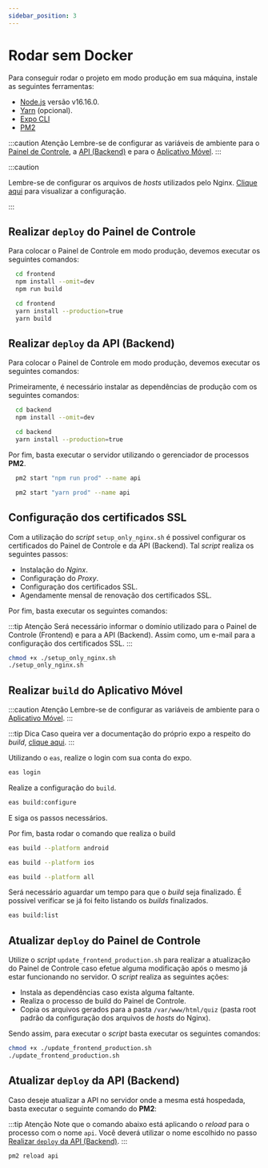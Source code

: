 ```yaml
---
sidebar_position: 3
---
```


# Rodar sem Docker

Para conseguir rodar o projeto em modo produção em sua máquina, instale as seguintes ferramentas:

- [Node.js](https://nodejs.org/en/) versão v16.16.0.
- [Yarn](https://classic.yarnpkg.com/lang/en/docs/install/#debian-stable) (opcional).
- [Expo CLI](https://docs.expo.dev/workflow/expo-cli/)
- [PM2](https://pm2.keymetrics.io/)

:::caution Atenção
Lembre-se de configurar as variáveis de ambiente para o [Painel de Controle](../environment_variables/frontend.md), a [API (Backend)](../environment_variables/backend.md) e para o [Aplicativo Móvel](./../environment_variables/mobile.md).
:::

:::caution

Lembre-se de configurar os arquivos de _hosts_ utilizados pelo Nginx. [Clique aqui](./config_nginx.md) para visualizar a configuração.

:::

## Realizar `deploy` do Painel de Controle

Para colocar o Painel de Controle em modo produção, devemos executar os seguintes comandos:

```bash title="npm"
  cd frontend
  npm install --omit=dev
  npm run build
```

```bash title="yarn"
  cd frontend
  yarn install --production=true
  yarn build
```

## Realizar `deploy` da API (Backend)

Para colocar o Painel de Controle em modo produção, devemos executar os seguintes comandos:

Primeiramente, é necessário instalar as dependências de produção com os seguintes comandos:

```bash title="npm"
  cd backend
  npm install --omit=dev
```

```bash title="yarn"
  cd backend
  yarn install --production=true
```

Por fim, basta executar o servidor utilizando o gerenciador de processos **PM2**.

```bash title="npm"
  pm2 start "npm run prod" --name api
```

```bash title="yarn"
  pm2 start "yarn prod" --name api
```

## Configuração dos certificados SSL

Com a utilização do _script_ `setup_only_nginx.sh` é possivel configurar os certificados do Painel de Controle e da API (Backend). Tal _script_ realiza os seguintes passos:

- Instalação do _Nginx_.
- Configuração do _Proxy_.
- Configuração dos certificados SSL.
- Agendamente mensal de renovação dos certificados SSL.

Por fim, basta executar os seguintes comandos:

:::tip Atenção
Será necessário informar o domínio utilizado para o Painel de Controle (Frontend) e para a API (Backend). Assim como, um e-mail para a configuração dos certificados SSL.
:::

```bash title="setup_only_nginx.sh"
chmod +x ./setup_only_nginx.sh
./setup_only_nginx.sh
```

## Realizar `build` do Aplicativo Móvel

:::caution Atenção
Lembre-se de configurar as variáveis de ambiente para o [Aplicativo Móvel](./../environment_variables/mobile.md).
:::

:::tip Dica
Caso queira ver a documentação do próprio expo a respeito do _build_, [clique aqui](https://docs.expo.dev/build/setup/).
:::

Utilizando o `eas`, realize o login com sua conta do expo.

```bash title="Terminal"
eas login
```

Realize a configuração do `build`.

```bash title="Terminal"
eas build:configure
```

E siga os passos necessários.

Por fim, basta rodar o comando que realiza o build

```bash title="Para Android"
eas build --platform android
```

```bash title="Para IOS"
eas build --platform ios
```

```bash title="Para ambos"
eas build --platform all
```

Será necessário aguardar um tempo para que o _build_ seja finalizado. É possível verificar se já foi feito listando os _builds_ finalizados.

```bash title="Listando os builds"
eas build:list
```

## Atualizar `deploy` do Painel de Controle

Utilize o _script_ `update_frontend_production.sh` para realizar a atualização do Painel de Controle caso efetue alguma modificação após o mesmo já estar funcionando no servidor. O _script_ realiza as seguintes ações:

- Instala as dependências caso exista alguma faltante.
- Realiza o processo de build do Painel de Controle.
- Copia os arquivos gerados para a pasta `/var/www/html/quiz` (pasta root padrão da configuração dos arquivos de _hosts_ do Nginx).

Sendo assim, para executar o _script_ basta executar os seguintes comandos:

```bash
chmod +x ./update_frontend_production.sh
./update_frontend_production.sh
```

## Atualizar `deploy` da API (Backend)

Caso deseje atualizar a API no servidor onde a mesma está hospedada, basta executar o seguinte comando do **PM2**:

:::tip Atenção
Note que o comando abaixo está aplicando o _reload_ para o processo com o nome `api`. Você deverá utilizar o nome escolhido no passo [Realizar `deploy` da API (Backend)](#realizar-deploy-da-api-backend).
:::

```bash
pm2 reload api
```
